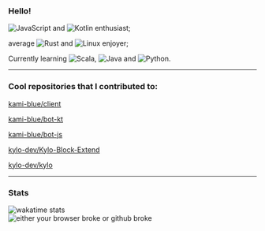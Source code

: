 ### Hello!

![JavaScript](https://img.shields.io/badge/-JavaScript-%23f1e05a) and ![Kotlin](https://img.shields.io/badge/-Kotlin-%23F18E33) enthusiast;

average ![Rust](https://img.shields.io/badge/-Rust-%23dea584) and ![Linux](https://img.shields.io/badge/-Linux-%230a0a0a) enjoyer;

Currently learning ![Scala](https://img.shields.io/badge/-Scala-%23f34b7d), ![Java](https://img.shields.io/badge/-Java-%23b07219) and ![Python](https://img.shields.io/badge/-Python-%233572A5).

___
### Cool repositories that I contributed to:
[kami-blue/client](https://github.com/kami-blue/client/)

[kami-blue/bot-kt](https://github.com/kami-blue/bot-kt/)

[kami-blue/bot-js](https://github.com/kami-blue/bot-js)

[kylo-dev/Kylo-Block-Extend](https://github.com/kylo-dev/Kylo-Block-Extend)

[kylo-dev/kylo](https://github.com/kylo-dev/kylo)

___
### Stats
![wakatime stats](https://github-readme-stats.vercel.app/api/wakatime?username=sourTaste000)  
![either your browser broke or github broke](https://github-readme-stats.vercel.app/api?username=sourTaste000&theme=vue&count_private=true&include_all_commits=true)
